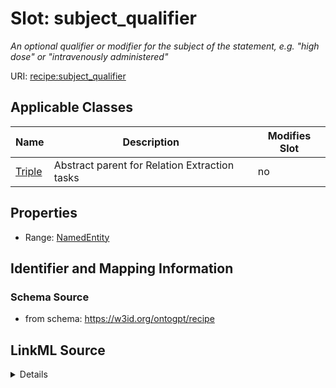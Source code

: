

# Slot: subject_qualifier


_An optional qualifier or modifier for the subject of the statement, e.g. "high dose" or "intravenously administered"_



URI: [recipe:subject_qualifier](http://w3id.org/ontogpt/recipe/subject_qualifier)



<!-- no inheritance hierarchy -->





## Applicable Classes

| Name | Description | Modifies Slot |
| --- | --- | --- |
| [Triple](Triple.md) | Abstract parent for Relation Extraction tasks |  no  |







## Properties

* Range: [NamedEntity](NamedEntity.md)





## Identifier and Mapping Information







### Schema Source


* from schema: https://w3id.org/ontogpt/recipe




## LinkML Source

<details>
```yaml
name: subject_qualifier
description: An optional qualifier or modifier for the subject of the statement, e.g.
  "high dose" or "intravenously administered"
from_schema: https://w3id.org/ontogpt/recipe
rank: 1000
alias: subject_qualifier
owner: Triple
domain_of:
- Triple
range: NamedEntity

```
</details>